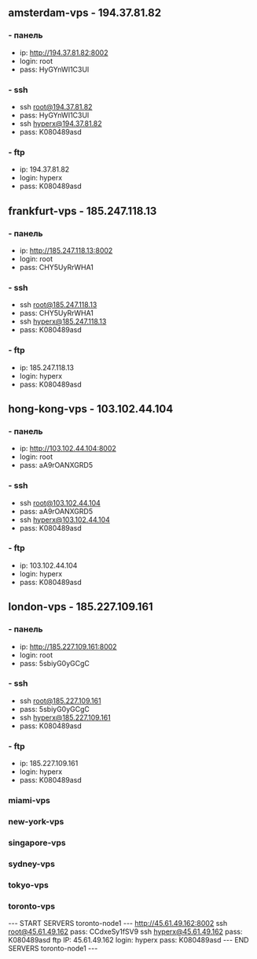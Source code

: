
## amsterdam-vps - 194.37.81.82
### - панель
 - ip: http://194.37.81.82:8002
 - login: root
 - pass: HyGYnWI1C3Ul
### - ssh
 - ssh root@194.37.81.82
 - pass: HyGYnWI1C3Ul
 - ssh hyperx@194.37.81.82
 - pass: K080489asd
### - ftp
 - ip: 194.37.81.82
 - login: hyperx
 - pass: K080489asd
 

## frankfurt-vps - 185.247.118.13
### - панель
- ip: http://185.247.118.13:8002
- login: root
- pass: CHY5UyRrWHA1
### - ssh
- ssh root@185.247.118.13
- pass: CHY5UyRrWHA1
- ssh hyperx@185.247.118.13
- pass: K080489asd
### - ftp
- ip: 185.247.118.13
- login: hyperx
- pass: K080489asd

## hong-kong-vps - 103.102.44.104
### - панель
- ip: http://103.102.44.104:8002
- login: root
- pass: aA9rOANXGRD5
### - ssh
- ssh root@103.102.44.104
- pass: aA9rOANXGRD5
- ssh hyperx@103.102.44.104
- pass: K080489asd
### - ftp
- ip: 103.102.44.104
- login: hyperx
- pass: K080489asd

## london-vps - 185.227.109.161
### - панель
- ip: http://185.227.109.161:8002
- login: root
- pass: 5sbiyG0yGCgC
### - ssh
- ssh root@185.227.109.161
- pass: 5sbiyG0yGCgC
- ssh hyperx@185.227.109.161
- pass: K080489asd
### - ftp
- ip: 185.227.109.161
- login: hyperx
- pass: K080489asd

### miami-vps

### new-york-vps

### singapore-vps

### sydney-vps

### tokyo-vps

### toronto-vps


--- START SERVERS toronto-node1 ---
http://45.61.49.162:8002
ssh root@45.61.49.162
pass: CCdxeSy1fSV9
ssh hyperx@45.61.49.162
pass: K080489asd
ftp IP: 45.61.49.162
login: hyperx
pass: K080489asd
--- END SERVERS toronto-node1 ---